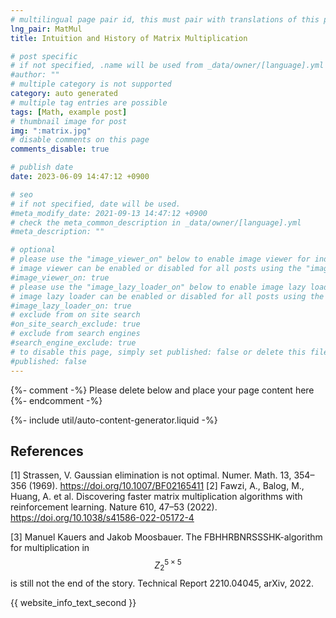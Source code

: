 ```yaml
---
# multilingual page pair id, this must pair with translations of this page. (This name must be unique)
lng_pair: MatMul
title: Intuition and History of Matrix Multiplication

# post specific
# if not specified, .name will be used from _data/owner/[language].yml
#author: ""
# multiple category is not supported
category: auto generated
# multiple tag entries are possible
tags: [Math, example post]
# thumbnail image for post
img: ":matrix.jpg"
# disable comments on this page
comments_disable: true

# publish date
date: 2023-06-09 14:47:12 +0900

# seo
# if not specified, date will be used.
#meta_modify_date: 2021-09-13 14:47:12 +0900
# check the meta_common_description in _data/owner/[language].yml
#meta_description: ""

# optional
# please use the "image_viewer_on" below to enable image viewer for individual pages or posts (_posts/ or [language]/_posts folders).
# image viewer can be enabled or disabled for all posts using the "image_viewer_posts: true" setting in _data/conf/main.yml.
#image_viewer_on: true
# please use the "image_lazy_loader_on" below to enable image lazy loader for individual pages or posts (_posts/ or [language]/_posts folders).
# image lazy loader can be enabled or disabled for all posts using the "image_lazy_loader_posts: true" setting in _data/conf/main.yml.
#image_lazy_loader_on: true
# exclude from on site search
#on_site_search_exclude: true
# exclude from search engines
#search_engine_exclude: true
# to disable this page, simply set published: false or delete this file
#published: false
---
```


{%- comment -%} Please delete below and place your page content here {%- endcomment -%}

{%- include util/auto-content-generator.liquid -%}

<!-- outline-start -->

## References 

[1] Strassen, V. Gaussian elimination is not optimal. Numer. Math. 13, 354–356 (1969). https://doi.org/10.1007/BF02165411
[2] Fawzi, A., Balog, M., Huang, A. et al. Discovering faster matrix multiplication algorithms with reinforcement learning. Nature 610, 47–53 (2022). https://doi.org/10.1038/s41586-022-05172-4

[3]  Manuel Kauers and Jakob Moosbauer. The FBHHRBNRSSSHK-algorithm for multiplication in $$Z_2^{5×5}$$ is still not the end of the story. Technical Report 2210.04045, arXiv, 2022.

<!-- outline-end -->

{{ website_info_text_second }}
